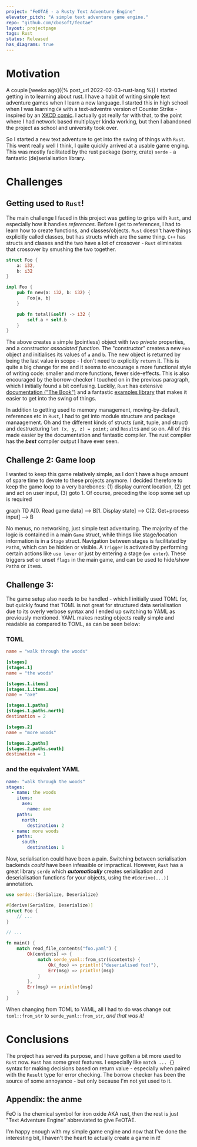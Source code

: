 ```yaml
---
project: "FeOTAE - a Rusty Text Adventure Engine"
elevator_pitch: "A simple text adventure game engine."
repo: "github.com/cbosoft/feotae"
layout: projectpage
tags: Rust
status: Released
has_diagrams: true
---
```


# Motivation
A couple [weeks ago]({% post_url 2022-02-03-rust-lang %}) I started getting in to learning about rust. I have a habit of writing simple text adventure games when I learn a new language. I started this in high school when I was learning `C#` with a text-adventre version of Counter Strike - inspired by an [XKCD comic](https://xkcd.com/91/). I actually got really far with that, to the point where I had network based multiplayer kinda working, but then I abandoned the project as school and university took over.

So I started a new text adventure to get into the swing of things with `Rust`. This went really well I think, I quite quickly arrived at a usable game enging. This was mostly facilitated by the rust package (sorry, crate) `serde` - a fantastic (de)serialisation library.


# Challenges
## Getting used to `Rust`!
The main challenge I faced in this project was getting to grips with `Rust`, and especially how it handles *references*. Before I get to references, I had to learn how to create functions, and classes/objects. `Rust` doesn't have things explicitly called classes, but has structs which are the same thing. `C++` has structs and classes and the two have a lot of crossover - `Rust` eliminates that crossover by smushing the two together.

```rust
struct Foo {
    a: i32,
    b: i32
}

impl Foo {
    pub fn new(a: i32, b: i32) {
        Foo{a, b}
    }

    pub fn total(&self) -> i32 {
        self.a + self.b
    }
}
```

The above creates a simple (pointless) object with two *private* properties, and a constructor *associated function*. The "constructor" creates a new `Foo` object and initialises its values of `a` and `b`. The new object is returned by being the last value in scope - I don't need to explicitly `return` it. This is quite a big change for me and it seems to encourage a more functional style of writing code: smaller and more functions, fewer side-effects. This is also encouraged by the borrow-checker I touched on in the previous paragraph, which I initially found a bit confusing. Luckily, `Rust` has extensive [documentation ("The Book")](https://doc.rust-lang.org/book/) and a fantastic [examples library](https://doc.rust-lang.org/rust-by-example/) that makes it easier to get into the swing of things.

In addition to getting used to memory management, moving-by-default, references etc in `Rust`, I had to get into module structure and package manaagement. Oh and the different kinds of structs (unit, tuple, and struct) and destructuring `let (x, y, z) = point;` and `Result`s and so on. All of this made easier by the documentation and fantastic compiler. The rust compiler has the ***best*** compiler output I have ever seen.


## Challenge 2: Game loop
I wanted to keep this game relatively simple, as I don't have a huge amount of spare time to devote to these projects anymore. I decided therefore to keep the game loop to a very barebones: (1) display current location, (2) get and act on user input, (3) goto 1. Of course, preceding the loop some set up is required

<div id="centre" class="mermaid">
graph TD
A[0. Read game data] --> B[1. Display state] --> C[2. Get+process input] --> B
</div>

No menus, no networking, just simple text adventuring. The majority of the logic is contained in a main `Game` struct, while things like stage/location information is in a `Stage` struct. Navigation between stages is facilitated by `Path`s, which can be hidden or visible. A `Trigger` is activated by performing certain actions like `use lever` or just by entering a stage (`on enter`). These triggers set or unset `flags` in the main game, and can be used to hide/show `Path`s or `Item`s.


## Challenge 3:
The game setup also needs to be handled - which I initially used TOML for, but quickly found that TOML is not great for structured data serialisation due to its overly verbose syntax and I ended up switching to YAML as previously mentioned. YAML makes nesting objects really simple and readable as compared to TOML, as can be seen below:

### TOML
```toml
name = "walk through the woods"

[stages]
[stages.1]
name = "the woods"

[stages.1.items]
[stages.1.items.axe]
name = "axe"

[stages.1.paths]
[stages.1.paths.north]
destination = 2

[stages.2]
name = "more woods"

[stages.2.paths]
[stages.2.paths.south]
destination = 1
```

### and the equivalent YAML
```yaml
name: "walk through the woods"
stages:
  - name: the woods
    items:
      axe:
        name: axe
    paths:
      north:
        destination: 2
  - name: more woods
    paths:
      south:
        destination: 1
```

Now, serialisation could have been a pain. Switching between serialisation backends *could* have been infeasible or impractical. However, `Rust` has a great library `serde` which ***automatically*** creates serialisation and deserialisation functions for your objects, using the `#[derive(...)]` annotation.


```rust
use serde::{Serialize, Deserialize}

#[derive(Serialize, Deserialize)]
struct Foo {
    // ...
}

// ...

fn main() {
    match read_file_contents("foo.yaml") {
        Ok(contents) => {
            match serde_yaml::from_str(&contents) {
                Ok(_foo) => println!("deserialised foo!"),
                Err(msg) => println!(msg)
            }
        },
        Err(msg) => println!(msg)
    }
}

```

When changing from TOML to YAML, all I had to do was change out `toml::from_str` to `serde_yaml::from_str`, *and that was it!*


# Conclusions
The project has served its purpose, and I have gotten a bit more used to `Rust` now. `Rust` has some great features. I especially like `match ... {}` syntax for making decisions based on return value - especially when paired with the `Result` type for error checking. The borrow checker has been the source of some annoyance - but only because I'm not yet used to it.


## Appendix: the anme

FeO is the chemical symbol for iron oxide AKA rust, then the rest is just "Text Adventure Engine" abbreviated to give FeOTAE.


I'm happy enough with my simple game engine and now that I've done the interesting bit, I haven't the heart to actually create a game in it!